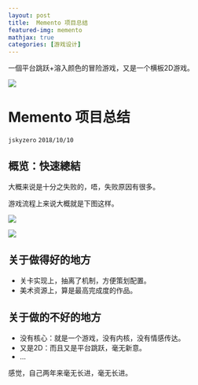 ```yaml
---
layout: post
title:  Memento 项目总结
featured-img: memento
mathjax: true
categories: [游戏设计]
---
```




一個平台跳跃+溶入颜色的冒险游戏，又是一个横板2D游戏。

<!--more-->

![]({{site.img_url}}/designs/memento/1.png)


# Memento 项目总结
`jskyzero` `2018/10/10`


## 概览：快速總結

大概来说是十分之失败的，唔，失败原因有很多。

游戏流程上来说大概就是下图这样。


![]({{site.img_url}}/designs/memento/2.png)

![]({{site.img_url}}/designs/memento/3.png)


## 关于做得好的地方

+ 关卡实现上，抽离了机制，方便策划配置。
+ 美术资源上，算是最高完成度的作品。


## 关于做的不好的地方

+ 没有核心：就是一个游戏，没有内核，没有情感传达。
+ 又是2D：而且又是平台跳跃，毫无新意。
+ ...

感觉，自己两年来毫无长进，毫无长进。
